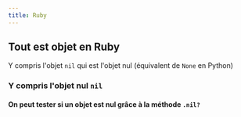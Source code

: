 ```yaml
---
title: Ruby
---
```


## Tout est objet en Ruby
Y compris l'objet `nil` qui est l'objet nul (équivalent de `None` en Python)
### Y compris l'objet nul `nil`
#### On peut tester si un objet est nul grâce à la méthode `.nil?`
####
